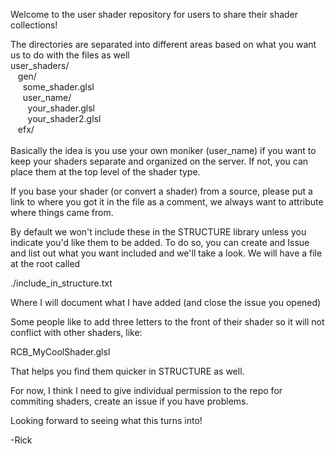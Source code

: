 Welcome to the user shader repository for users to share their shader collections!

The directories are separated into different areas based on what you want us to do with the files as well
<br>
user_shaders/<br>
&nbsp;&nbsp;   gen/<br>
&nbsp;&nbsp;&nbsp;&nbsp;      some_shader.glsl<br>
&nbsp;&nbsp;&nbsp;&nbsp;      user_name/<br>
&nbsp;&nbsp;&nbsp;&nbsp;&nbsp;&nbsp;         your_shader.glsl<br>
&nbsp;&nbsp;&nbsp;&nbsp;&nbsp;&nbsp;         your_shader2.glsl<br>
&nbsp;&nbsp;   efx/<br>
<br>
Basically the idea is you use your own moniker (user_name) if you want to keep your shaders separate and organized
on the server.  If not, you can place them at the top level of the shader type.

If you base your shader (or convert a shader) from a source, please put a link to where you got it in the file as a 
comment, we always want to attribute where things came from.

By default we won't include these in the STRUCTURE library unless you indicate you'd like them to be added.  To do so,
you can create and Issue and list out what you want included and we'll take a look.  We will have a file at the root 
called

./include_in_structure.txt

Where I will document what I have added (and close the issue you opened)

Some people like to add three letters to the front of their shader so it will not conflict with other shaders, like:

RCB_MyCoolShader.glsl

That helps you find them quicker in STRUCTURE as well.

For now, I think I need to give individual permission to the repo for commiting shaders, create an issue if you have problems.

Looking forward to seeing what this turns into!

-Rick
